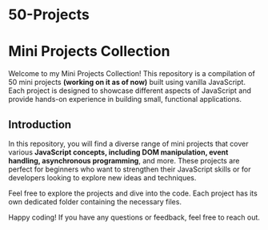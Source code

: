 # 50-Projects

# Mini Projects Collection

Welcome to my Mini Projects Collection! This repository is a compilation of 50 mini projects **(working on it as of now)** built using vanilla JavaScript. Each project is designed to showcase different aspects of JavaScript and provide hands-on experience in building small, functional applications.

## Introduction

In this repository, you will find a diverse range of mini projects that cover various **JavaScript concepts, including DOM manipulation, event handling, asynchronous programming**, and more. These projects are perfect for beginners who want to strengthen their JavaScript skills or for developers looking to explore new ideas and techniques.

Feel free to explore the projects and dive into the code. Each project has its own dedicated folder containing the necessary files.

Happy coding! If you have any questions or feedback, feel free to reach out.              
